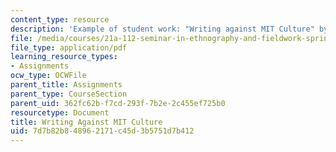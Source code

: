 ```yaml
---
content_type: resource
description: 'Example of student work: "Writing against MIT Culture" by Caroline Rubin.'
file: /media/courses/21a-112-seminar-in-ethnography-and-fieldwork-spring-2008/7d7b82b848962171c45d3b5751d7b412_rubinc.pdf
file_type: application/pdf
learning_resource_types:
- Assignments
ocw_type: OCWFile
parent_title: Assignments
parent_type: CourseSection
parent_uid: 362fc62b-f7cd-293f-7b2e-2c455ef725b0
resourcetype: Document
title: Writing Against MIT Culture
uid: 7d7b82b8-4896-2171-c45d-3b5751d7b412
---
```

